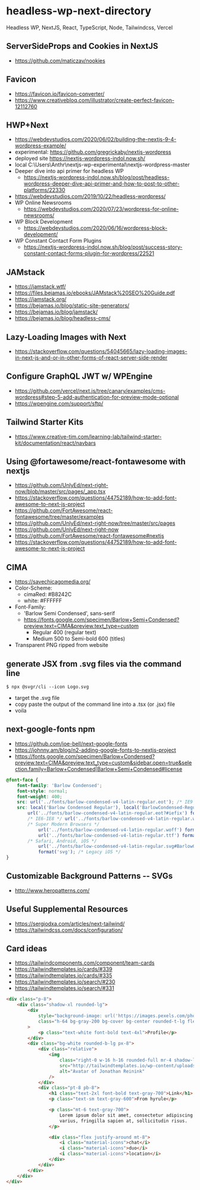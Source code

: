 # headless-wp-next-directory

Headless WP, NextJS, React, TypeScript, Node, Tailwindcss, Vercel
## ServerSideProps and Cookies in NextJS
- https://github.com/maticzav/nookies

## Favicon
- https://favicon.io/favicon-converter/
- https://www.creativebloq.com/illustrator/create-perfect-favicon-12112760

## HWP+Next
- https://webdevstudios.com/2020/06/02/building-the-nextjs-9-4-wordpress-example/
- experimental: https://github.com/gregrickaby/nextjs-wordpress
- deployed site https://nextjs-wordpress-indol.now.sh/
- local C:\Users\Anthr\nextjs-wp-experimental\nextjs-wordpress-master
- Deeper dive into api primer for headless WP
    - https://nextjs-wordpress-indol.now.sh/blog/post/headless-wordpress-deeper-dive-api-primer-and-how-to-post-to-other-platforms/22330
- https://webdevstudios.com/2019/10/22/headless-wordpress/
- WP Online Newsrooms
    - https://webdevstudios.com/2020/07/23/wordpress-for-online-newsrooms/
- WP Block Development
    - https://webdevstudios.com/2020/06/16/wordpress-block-development/
- WP Constant Contact Form Plugins
    - https://nextjs-wordpress-indol.now.sh/blog/post/success-story-constant-contact-forms-plugin-for-wordpress/22521
## JAMstack
- https://jamstack.wtf/
- https://files.bejamas.io/ebooks/JAMstack%20SEO%20Guide.pdf
- https://jamstack.org/
- https://bejamas.io/blog/static-site-generators/
- https://bejamas.io/blog/jamstack/
- https://bejamas.io/blog/headless-cms/

## Lazy-Loading Images with Next
- https://stackoverflow.com/questions/54045665/lazy-loading-images-in-next-js-and-or-in-other-forms-of-react-server-side-render

## Configure GraphQL JWT w/ WPEngine
- https://github.com/vercel/next.js/tree/canary/examples/cms-wordpress#step-5-add-authentication-for-preview-mode-optional
- https://wpengine.com/support/sftp/

## Tailwind Starter Kits
- https://www.creative-tim.com/learning-lab/tailwind-starter-kit/documentation/react/navbars

## Using @fortawesome/react-fontawesome with nextjs
- https://github.com/UnlyEd/next-right-now/blob/master/src/pages/_app.tsx
- https://stackoverflow.com/questions/44752189/how-to-add-font-awesome-to-next-js-project
- https://github.com/FortAwesome/react-fontawesome/tree/master/examples
- https://github.com/UnlyEd/next-right-now/tree/master/src/pages
- https://github.com/UnlyEd/next-right-now
- https://github.com/FortAwesome/react-fontawesome#nextjs
- https://stackoverflow.com/questions/44752189/how-to-add-font-awesome-to-next-js-project

## CIMA
- https://savechicagomedia.org/
- Color-Scheme:
  - cimaRed: #B8242C
  - white: #FFFFFF
- Font-Family:
  - 'Barlow Semi Condensed', sans-serif
  - https://fonts.google.com/specimen/Barlow+Semi+Condensed?preview.text=CIMA&preview.text_type=custom
    - Regular 400 (regular text)
    - Medium 500 to Semi-bold 600 (titles)
- Transparent PNG ripped from website

## generate JSX from .svg files via the command line
```git
$ npx @svgr/cli --icon Logo.svg
```
- target the .svg file
- copy paste the output of the command line into a .tsx (or .jsx) file
- voila

## next-google-fonts npm
- https://github.com/joe-bell/next-google-fonts
- https://johnny.am/blog/n2-adding-google-fonts-to-nextjs-project
- https://fonts.google.com/specimen/Barlow+Condensed?preview.text=CIMA&preview.text_type=custom&sidebar.open=true&selection.family=Barlow+Condensed|Barlow+Semi+Condensed#license
```css
@font-face {
	font-family: 'Barlow Condensed';
	font-style: normal;
	font-weight: 400;
	src: url('../fonts/barlow-condensed-v4-latin-regular.eot'); /* IE9 Compat Modes */
	src: local('Barlow Condensed Regular'), local('BarlowCondensed-Regular'),
		url('../fonts/barlow-condensed-v4-latin-regular.eot?#iefix') format('embedded-opentype'),
		/* IE6-IE8 */ url('../fonts/barlow-condensed-v4-latin-regular.woff2') format('woff2'),
		/* Super Modern Browsers */
			url('../fonts/barlow-condensed-v4-latin-regular.woff') format('woff'), /* Modern Browsers */
			url('../fonts/barlow-condensed-v4-latin-regular.ttf') format('truetype'),
		/* Safari, Android, iOS */
			url('../fonts/barlow-condensed-v4-latin-regular.svg#BarlowCondensed')
			format('svg'); /* Legacy iOS */
}
```
## Customizable Background Patterns -- SVGs
- http://www.heropatterns.com/

## Useful Supplemental Resources
- https://sergiodxa.com/articles/next-tailwind/
- https://tailwindcss.com/docs/configuration/

## Card ideas
- https://tailwindcomponents.com/component/team-cards
- https://tailwindtemplates.io/cards/#339
- https://tailwindtemplates.io/cards/#335
- https://tailwindtemplates.io/search/#230
- https://tailwindtemplates.io/search/#331

```html
<div class="p-8">
	<div class="shadow-xl rounded-lg">
		<div
			style="background-image: url('https://images.pexels.com/photos/814499/pexels-photo-814499.jpeg?auto=compress&cs=tinysrgb&dpr=3&h=750&w=1260')"
			class="h-64 bg-gray-200 bg-cover bg-center rounded-t-lg flex items-center justify-center"
		>
			<p class="text-white font-bold text-4xl">Profile</p>
		</div>
		<div class="bg-white rounded-b-lg px-8">
			<div class="relative">
				<img
					class="right-0 w-16 h-16 rounded-full mr-4 shadow-lg absolute -mt-8"
					src="http://tailwindtemplates.io/wp-content/uploads/2019/03/link.jpg"
					alt="Avatar of Jonathan Reinink"
				/>
			</div>
			<div class="pt-8 pb-8">
				<h1 class="text-2xl font-bold text-gray-700">Link</h1>
				<p class="text-sm text-gray-600">From hyrule</p>

				<p class="mt-6 text-gray-700">
					Lorem ipsum dolor sit amet, consectetur adipiscing elit. Mauris a sem
					varius, fringilla sapien at, sollicitudin risus.
				</p>

				<div class="flex justify-around mt-8">
					<i class="material-icons">chat</i>
					<i class="material-icons">duo</i>
					<i class="material-icons">location</i>
				</div>
			</div>
		</div>
	</div>
</div>
```
